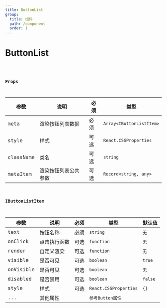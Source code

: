 ```yaml
---
title: ButtonList
group:
  title: 组件
  path: /component
  order: 1
---
```


# ButtonList

<code src="./demos/demo1.tsx"/>

### Props

| 参数 | 说明| 必须 | 类型 |
|--|--|--| -- |
| meta | 渲染按钮列表数据 | 必须 | `Array<IButtonListItem>` |
| style | 样式 | 可选 | `React.CSSProperties` |
| className | 类名 | 可选 | `string` |
| metaItem | 渲染按钮列表公共参数 | 可选 | `Record<string, any>` |


### IButtonListItem

| 参数 | 说明| 必须 | 类型 | 默认值 |
|--|--|--| -- | -- |
| text | 按钮名称 | 必须 | `string` | `无` |
| onClick | 点击执行函数 | 可选 | `function` | `无` |
| render | 自定义渲染 | 可选 | `function` | `无` |
| visible | 是否可见 | 可选 | `boolean` | `true` |
| onVisible | 是否可见 | 可选 | `boolean` | `无` |
| disabled | 是否禁用 | 可选 | `boolean` | `false` |
| style | 样式 | 可选 | `React.CSSProperties` | `{}` |
| ... | 其他属性 |  | `参考Button属性` |  |

